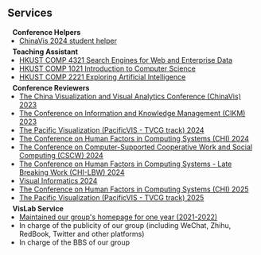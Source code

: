 ## Services

<h4 style="margin:0 10px 0;">Conference Helpers</h4>

<ul style="margin:0 0 5px;">
  <li><a href="https://chinavis.org/2024/"><autocolor>ChinaVis 2024 student helper</autocolor></a></li> 
</ul>

<h4 style="margin:0 10px 0;">Teaching Assistant</h4>

<ul style="margin:0 0 5px;">
  <li><a href="https://cse.hkust.edu.hk/~dlee/4321/"><autocolor>HKUST COMP 4321 Search Engines for Web and Enterprise Data</autocolor></a></li> 
  <li><a href="https://seng.hkust.edu.hk/sites/default/files/IMCE/UG/Course%20Syllabus/Fall_2022-2023/COMP1021_Fall%2022-23.pdf"><autocolor>HKUST COMP 1021 Introduction to Computer Science</autocolor></a></li>
  <li><a href="https://course.cse.ust.hk/comp2211/"><autocolor>HKUST COMP 2221 Exploring Artificial Intelligence</autocolor></a></li> 
</ul>

<h4 style="margin:0 10px 0;">Conference Reviewers</h4>

<ul style="margin:0 0 5px;">
  <li><a href="https://chinavis.org/2023/english/index_en.html"><autocolor>The China Visualization and Visual Analytics Conference (ChinaVis) 2023</autocolor></a></li>
  <li><a href="https://uobevents.eventsair.com/cikm2023/"><autocolor>The Conference on Information and Knowledge Management (CIKM) 2023</autocolor></a></li>
  <li><a href="https://pacificvis.github.io/pvis2024/cfp/journal/"><autocolor> The Pacific Visualization (PacificVIS - TVCG track) 2024</autocolor></a></li>
  <li><a href="https://chi2024.acm.org/"><autocolor>The Conference on Human Factors in Computing Systems (CHI) 2024</autocolor></a></li>
  <li><a href="https://cscw.acm.org/2024/"><autocolor>The Conference on Computer-Supported Cooperative Work and Social Computing (CSCW) 2024</autocolor></a></li>
  <li><a href="https://chi2024.acm.org/for-authors/late-breaking-work/"><autocolor>The Conference on Human Factors in Computing Systems - Late Breaking Work (CHI-LBW) 2024</autocolor></a></li>
  <li><a href="https://www.sciencedirect.com/journal/visual-informatics"><autocolor>Visual Informatics 2024</autocolor></a></li>
  <li><a href="https://chi2025.acm.org/"><autocolor>The Conference on Human Factors in Computing Systems (CHI) 2025</autocolor></a></li>
  <li><a href="https://pacificvis2025.github.io/pages/index.html"><autocolor>The Pacific Visualization (PacificVIS - TVCG track) 2025</autocolor></a></li>
</ul>

<h4 style="margin:0 10px 0;">VisLab Service</h4>

<ul style="margin:0 0 5px;">
  <li><a href="http://vis.cse.ust.hk/"><autocolor>Maintained our group's homepage for one year (2021-2022)</autocolor></a></li>
  <li><autocolor>In charge of the publicity of our group (including WeChat, Zhihu, RedBook, Twitter and other platforms)</autocolor></li>
  <li><autocolor>In charge of the BBS of our group</autocolor></li>
</ul>
